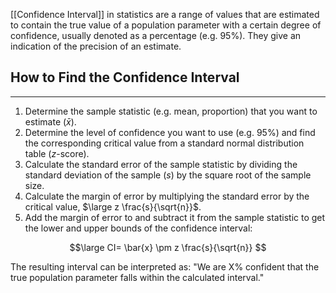 [[Confidence Interval]]  in statistics are a range of values that are estimated to contain the true value of a population parameter with a certain degree of confidence, usually denoted as a percentage (e.g. 95%). They give an indication of the precision of an estimate.

## How to Find the Confidence Interval
---
1. Determine the sample statistic (e.g. mean, proportion) that you want to estimate ($\bar{x}$).
2. Determine the level of confidence you want to use (e.g. 95%) and find the corresponding critical value from a standard normal distribution table ($z$-score).
3. Calculate the standard error of the sample statistic by dividing the standard deviation of the sample ($s$) by the square root of the sample size.
4. Calculate the margin of error by multiplying the standard error by the critical value, $\large z \frac{s}{\sqrt{n}}$.
5. Add the margin of error to and subtract it from the sample statistic to get the lower and upper bounds of the confidence interval:

$$\large 
CI= \bar{x} \pm z \frac{s}{\sqrt{n}}
$$

The resulting interval can be interpreted as: "We are X% confident that the true population parameter falls within the calculated interval."
